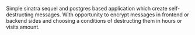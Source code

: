 Simple sinatra sequel and postgres based application which create
self-destructing messages. With opportunity to encrypt messages in frontend or
backend sides and choosing a conditions of destructing them in hours or visits
amount.

